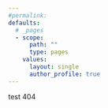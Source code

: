 ```yaml
---
#permalink: 
defaults:
  # _pages
  - scope:
      path: ""
      type: pages
    values:
      layout: single
      author_profile: true
---
```

test 404